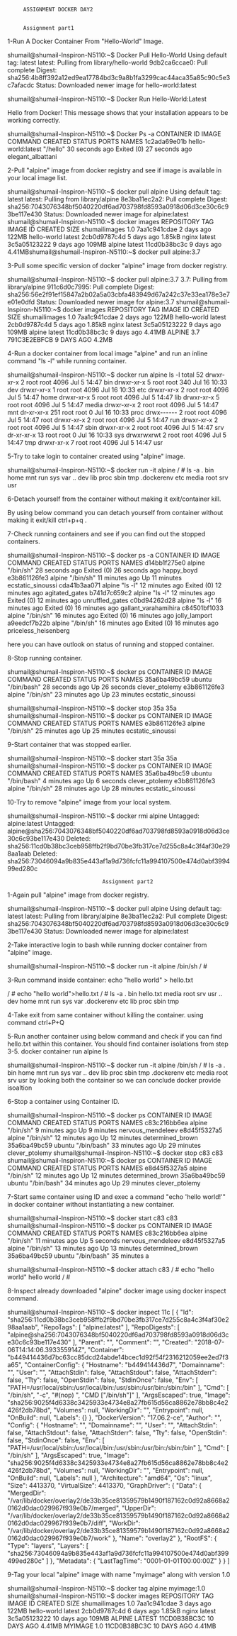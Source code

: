          ASSIGNMENT DOCKER DAY2


         Assignment part1

1-Run A Docker Container From "Hello-World" Image.

shumail@shumail-Inspiron-N5110:~$ Docker Pull Hello-World
Using default tag: latest
latest: Pulling from library/hello-world
9db2ca6ccae0: Pull complete 
Digest: sha256:4b8ff392a12ed9ea17784bd3c9a8b1fa3299cac44aca35a85c90c5e3c7afacdc
Status: Downloaded newer image for hello-world:latest

shumail@shumail-Inspiron-N5110:~$ Docker Run Hello-World:Latest 

Hello from Docker!
This message shows that your installation appears to be working correctly.

shumail@shumail-Inspiron-N5110:~$ Docker Ps -a
CONTAINER ID        IMAGE                COMMAND                  CREATED             STATUS                      PORTS               NAMES
1c2ada69e01b        hello-world:latest   "/hello"                 30 seconds ago      Exited (0) 27 seconds ago                       elegant_albattani




2-Pull "alpine" image from docker registry and see if image is available in your local image list.

shumail@shumail-Inspiron-N5110:~$ docker pull alpine
Using default tag: latest
latest: Pulling from library/alpine
8e3ba11ec2a2: Pull complete 
Digest: sha256:7043076348bf5040220df6ad703798fd8593a0918d06d3ce30c6c93be117e430
Status: Downloaded newer image for alpine:latest
shumail@shumail-Inspiron-N5110:~$ docker images
REPOSITORY          TAG                 IMAGE ID            CREATED             SIZE
shumailimages       1.0                 7aa1c941cdae        2 days ago          122MB
hello-world         latest              2cb0d9787c4d        5 days ago          1.85kB
nginx               latest              3c5a05123222        9 days ago          109MB
alpine              latest              11cd0b38bc3c        9 days ago          4.41MBshumail@shumail-Inspiron-N5110:~$ docker pull alpine:3.7



3-Pull some specific version of docker "alpine" image from docker registry.

shumail@shumail-Inspiron-N5110:~$ docker pull alpine:3.7
3.7: Pulling from library/alpine
911c6d0c7995: Pull complete 
Digest: sha256:56e2f91ef15847a2b02a5a03cbfa483949d67a242c37e33ea178e3e7e01e0dfd
Status: Downloaded newer image for alpine:3.7
shumail@shumail-Inspiron-N5110:~$ docker images
REPOSITORY          TAG                 IMAGE ID            CREATED             SIZE
shumailimages       1.0                 7aa1c941cdae        2 days ago          122MB
hello-world         latest              2cb0d9787c4d        5 days ago          1.85kB
nginx               latest              3c5a05123222        9 days ago          109MB
alpine              latest              11cd0b38bc3c        9 days ago          4.41MB
ALPINE              3.7                 791C3E2EBFCB        9 DAYS AGO          4.2MB


4-Run a docker container from local image "alpine" and run an inline command "ls -l" while running container.

shumail@shumail-Inspiron-N5110:~$ docker run alpine ls -l
total 52
drwxr-xr-x    2 root     root          4096 Jul  5 14:47 bin
drwxr-xr-x    5 root     root           340 Jul 16 10:33 dev
drwxr-xr-x    1 root     root          4096 Jul 16 10:33 etc
drwxr-xr-x    2 root     root          4096 Jul  5 14:47 home
drwxr-xr-x    5 root     root          4096 Jul  5 14:47 lib
drwxr-xr-x    5 root     root          4096 Jul  5 14:47 media
drwxr-xr-x    2 root     root          4096 Jul  5 14:47 mnt
dr-xr-xr-x  251 root     root             0 Jul 16 10:33 proc
drwx------    2 root     root          4096 Jul  5 14:47 root
drwxr-xr-x    2 root     root          4096 Jul  5 14:47 run
drwxr-xr-x    2 root     root          4096 Jul  5 14:47 sbin
drwxr-xr-x    2 root     root          4096 Jul  5 14:47 srv
dr-xr-xr-x   13 root     root             0 Jul 16 10:33 sys
drwxrwxrwt    2 root     root          4096 Jul  5 14:47 tmp
drwxr-xr-x    7 root     root          4096 Jul  5 14:47 usr

5-Try to take login to container created using "alpine" image.

shumail@shumail-Inspiron-N5110:~$ docker run -it alpine 
/ # ls -a
.           bin         home        mnt         run         sys         var
..          dev         lib         proc        sbin        tmp
.dockerenv  etc         media       root        srv         usr


6-Detach yourself from the container without making it exit/container kill.

By using below command you can detach yourself from container without making it exit/kill 
ctrl+p+q  .


7-Check running containers and see if you can find out the stopped containers.


shumail@shumail-Inspiron-N5110:~$ docker ps -a
CONTAINER ID        IMAGE                COMMAND                  CREATED             STATUS                      PORTS               NAMES
d14bb1f275e0        alpine               "/bin/sh"                28 seconds ago      Exited (0) 26 seconds ago                       happy_boyd
e3b861126fe3        alpine               "/bin/sh"                11 minutes ago      Up 11 minutes                                   ecstatic_sinoussi
cda41b3aa071        alpine               "ls -l"                  12 minutes ago      Exited (0) 12 minutes ago                       agitated_gates
b741d7c659c2        alpine               "ls -l"                  12 minutes ago      Exited (0) 12 minutes ago                       unruffled_gates
c0bd94262d28        alpine               "ls -l"                  16 minutes ago      Exited (0) 16 minutes ago                       gallant_varahamihira
c84501bf1033        alpine               "/bin/sh"                16 minutes ago      Exited (0) 16 minutes ago                       jolly_lamport
a9eedcf7b22b        alpine               "/bin/sh"                16 minutes ago      Exited (0) 16 minutes ago                       priceless_heisenberg

here you can have outlook on status of running and stopped container.


8-Stop running container.


shumail@shumail-Inspiron-N5110:~$ docker ps
CONTAINER ID        IMAGE               COMMAND             CREATED             STATUS              PORTS               NAMES
35a6ba49bc59        ubuntu              "/bin/bash"         28 seconds ago      Up 26 seconds                           clever_ptolemy
e3b861126fe3        alpine              "/bin/sh"           23 minutes ago      Up 23 minutes                           ecstatic_sinoussi

shumail@shumail-Inspiron-N5110:~$ docker stop 35a
35a
shumail@shumail-Inspiron-N5110:~$ docker ps 
CONTAINER ID        IMAGE               COMMAND             CREATED             STATUS              PORTS               NAMES
e3b861126fe3        alpine              "/bin/sh"           25 minutes ago      Up 25 minutes                           ecstatic_sinoussi
 

9-Start container that was stopped earlier.

shumail@shumail-Inspiron-N5110:~$ docker start 35a
35a
shumail@shumail-Inspiron-N5110:~$ docker ps 
CONTAINER ID        IMAGE               COMMAND             CREATED             STATUS              PORTS               NAMES
35a6ba49bc59        ubuntu              "/bin/bash"         4 minutes ago       Up 6 seconds                            clever_ptolemy
e3b861126fe3        alpine              "/bin/sh"           28 minutes ago      Up 28 minutes                           ecstatic_sinoussi


10-Try to remove "alpine" image from your local system.

shumail@shumail-Inspiron-N5110:~$ docker rmi alpine
Untagged: alpine:latest
Untagged: alpine@sha256:7043076348bf5040220df6ad703798fd8593a0918d06d3ce30c6c93be117e430
Deleted: sha256:11cd0b38bc3ceb958ffb2f9bd70be3fb317ce7d255c8a4c3f4af30e298aa1aab
Deleted: sha256:73046094a9b835e443af1a9d736fcfc11a994107500e474d0abf399499ed280c
 


                                  Assignment part2

1-Again pull "alpine" image from docker registry.

shumail@shumail-Inspiron-N5110:~$ docker pull alpine
Using default tag: latest
latest: Pulling from library/alpine
8e3ba11ec2a2: Pull complete 
Digest: sha256:7043076348bf5040220df6ad703798fd8593a0918d06d3ce30c6c93be117e430
Status: Downloaded newer image for alpine:latest

2-Take interactive login to bash while running docker container from "alpine" image.

shumail@shumail-Inspiron-N5110:~$ docker run -it  alpine /bin/sh
/ #


3-Run command inside container: echo "hello world" > hello.txt

/ # echo "hello world">hello.txt
/ # ls -a
.           bin         hello.txt   media       root        srv         usr
..          dev         home        mnt         run         sys         var
.dockerenv  etc         lib         proc        sbin        tmp

4-Take exit from same container without killing the container.
using command 
ctrl+P+Q


5-Run another container using below command and check if you can find hello.txt within this container. You should find container isolations from step 3-5. docker container run alpine ls

shumail@shumail-Inspiron-N5110:~$ docker run -it  alpine /bin/sh
/ # ls -a
.           bin         home        mnt         run         sys         var
..          dev         lib         proc        sbin        tmp
.dockerenv  etc         media       root        srv         usr
  by looking both the container so we can conclude docker provide isoaltion

6-Stop a container using Container ID.
 
shumail@shumail-Inspiron-N5110:~$ docker ps 
CONTAINER ID        IMAGE               COMMAND             CREATED             STATUS              PORTS               NAMES
c83c216bb6ea        alpine              "/bin/sh"           9 minutes ago       Up 9 minutes                            nervous_mendeleev
e8d45f5327a5        alpine              "/bin/sh"           12 minutes ago      Up 12 minutes                           determined_brown
35a6ba49bc59        ubuntu              "/bin/bash"         33 minutes ago      Up 29 minutes                           clever_ptolemy
shumail@shumail-Inspiron-N5110:~$ docker stop c83
c83
shumail@shumail-Inspiron-N5110:~$ docker ps 
CONTAINER ID        IMAGE               COMMAND             CREATED             STATUS              PORTS               NAMES
e8d45f5327a5        alpine              "/bin/sh"           12 minutes ago      Up 12 minutes                           determined_brown
35a6ba49bc59        ubuntu              "/bin/bash"         34 minutes ago      Up 29 minutes                           clever_ptolemy

7-Start same container using ID and exec a command "echo 'hello world!'" in docker container without instantiating a new container.

shumail@shumail-Inspiron-N5110:~$ docker start c83
c83
shumail@shumail-Inspiron-N5110:~$ docker ps 
CONTAINER ID        IMAGE               COMMAND             CREATED             STATUS              PORTS               NAMES
c83c216bb6ea        alpine              "/bin/sh"           11 minutes ago      Up 5 seconds                            nervous_mendeleev
e8d45f5327a5        alpine              "/bin/sh"           13 minutes ago      Up 13 minutes                           determined_brown
35a6ba49bc59        ubuntu              "/bin/bash"         35 minutes a

shumail@shumail-Inspiron-N5110:~$ docker attach c83
/ #  echo "hello world"
hello world
/ # 


8-Inspect already downloaded "alpine" docker image using docker inspect command.


shumail@shumail-Inspiron-N5110:~$ docker inspect 11c
[
    {
        "Id": "sha256:11cd0b38bc3ceb958ffb2f9bd70be3fb317ce7d255c8a4c3f4af30e298aa1aab",
        "RepoTags": [
            "alpine:latest"
        ],
        "RepoDigests": [
            "alpine@sha256:7043076348bf5040220df6ad703798fd8593a0918d06d3ce30c6c93be117e430"
        ],
        "Parent": "",
        "Comment": "",
        "Created": "2018-07-06T14:14:06.393355914Z",
        "Container": "b449414436d7bc63cc85dcd24abde14bcec1d92f54f2316212059ee2ed7f3a65",
        "ContainerConfig": {
            "Hostname": "b449414436d7",
            "Domainname": "",
            "User": "",
            "AttachStdin": false,
            "AttachStdout": false,
            "AttachStderr": false,
            "Tty": false,
            "OpenStdin": false,
            "StdinOnce": false,
            "Env": [
                "PATH=/usr/local/sbin:/usr/local/bin:/usr/sbin:/usr/bin:/sbin:/bin"
            ],
            "Cmd": [
                "/bin/sh",
                "-c",
                "#(nop) ",
                "CMD [\"/bin/sh\"]"
            ],
            "ArgsEscaped": true,
            "Image": "sha256:9025f4d6338c3425933e4734e8a27fb615d56ca8862e78bb8c4e2426f2db78bd",
            "Volumes": null,
            "WorkingDir": "",
            "Entrypoint": null,
            "OnBuild": null,
            "Labels": {}
        },
        "DockerVersion": "17.06.2-ce",
        "Author": "",
        "Config": {
            "Hostname": "",
            "Domainname": "",
            "User": "",
            "AttachStdin": false,
            "AttachStdout": false,
            "AttachStderr": false,
            "Tty": false,
            "OpenStdin": false,
            "StdinOnce": false,
            "Env": [
                "PATH=/usr/local/sbin:/usr/local/bin:/usr/sbin:/usr/bin:/sbin:/bin"
            ],
            "Cmd": [
                "/bin/sh"
            ],
            "ArgsEscaped": true,
            "Image": "sha256:9025f4d6338c3425933e4734e8a27fb615d56ca8862e78bb8c4e2426f2db78bd",
            "Volumes": null,
            "WorkingDir": "",
            "Entrypoint": null,
            "OnBuild": null,
            "Labels": null
        },
        "Architecture": "amd64",
        "Os": "linux",
        "Size": 4413370,
        "VirtualSize": 4413370,
        "GraphDriver": {
            "Data": {
                "MergedDir": "/var/lib/docker/overlay2/de33b35ce81359579b1490f187162c0d92a8668a20162d0dac029967f939e0b7/merged",
                "UpperDir": "/var/lib/docker/overlay2/de33b35ce81359579b1490f187162c0d92a8668a20162d0dac029967f939e0b7/diff",
                "WorkDir": "/var/lib/docker/overlay2/de33b35ce81359579b1490f187162c0d92a8668a20162d0dac029967f939e0b7/work"
            },
            "Name": "overlay2"
        },
        "RootFS": {
            "Type": "layers",
            "Layers": [
                "sha256:73046094a9b835e443af1a9d736fcfc11a994107500e474d0abf399499ed280c"
            ]
        },
        "Metadata": {
            "LastTagTime": "0001-01-01T00:00:00Z"
        }
    }
]


9-Tag your local "alpine" image with name "myimage" along with version 1.0

shumail@shumail-Inspiron-N5110:~$ docker tag alpine myimage:1.0
shumail@shumail-Inspiron-N5110:~$ docker images
REPOSITORY          TAG                 IMAGE ID            CREATED             SIZE
shumailimages       1.0                 7aa1c941cdae        3 days ago          122MB
hello-world         latest              2cb0d9787c4d        6 days ago          1.85kB
nginx               latest              3c5a05123222        10 days ago         109MB
ALPINE              LATEST              11CD0B38BC3C        10 DAYS AGO         4.41MB
MYIMAGE             1.0                 11CD0B38BC3C        10 DAYS AGO         4.41MB








